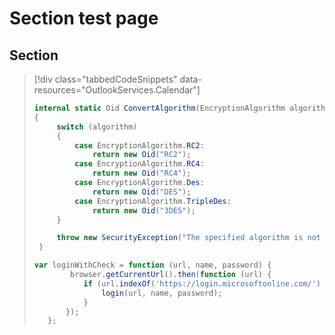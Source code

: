 # Section test page

## Section
> [!div class="tabbedCodeSnippets" data-resources="OutlookServices.Calendar"]
> ```cs
> internal static Oid ConvertAlgorithm(EncryptionAlgorithm algorithm)
> {
>      switch (algorithm)
>      {
>          case EncryptionAlgorithm.RC2:
>              return new Oid("RC2");
>          case EncryptionAlgorithm.RC4:
>              return new Oid("RC4");
>          case EncryptionAlgorithm.Des:
>              return new Oid("DES");
>          case EncryptionAlgorithm.TripleDes:
>              return new Oid("3DES");
>      }
>
>      throw new SecurityException("The specified algorithm is not supported.");
>  }
> ```
> ```javascript
> var loginWithCheck = function (url, name, password) {      
>         browser.getCurrentUrl().then(function (url) {
>            if (url.indexOf('https://login.microsoftonline.com/') > -1) {
>                login(url, name, password);
>            }
>        });
>    };
> ```
